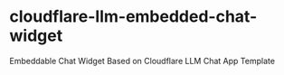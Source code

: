 # cloudflare-llm-embedded-chat-widget
Embeddable Chat Widget  Based on Cloudflare LLM Chat App Template
